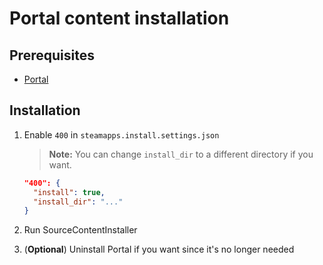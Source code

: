 # Portal content installation

## Prerequisites

- [Portal](../../../game-installation/game-installation/portal.md)

## Installation

1. Enable `400` in `steamapps.install.settings.json`

   > **Note:** You can change `install_dir` to a different directory if you want.

   ```json
   "400": {
     "install": true,
     "install_dir": "..."
   }
   ```

2. Run SourceContentInstaller
3. (**Optional**) Uninstall Portal if you want since it's no longer needed
